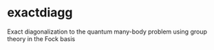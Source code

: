 # exactdiagg
Exact diagonalization to the quantum many-body problem using group theory in the Fock basis
